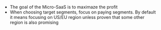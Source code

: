 - The goal of the Micro-SaaS is to maximaze the profit
- When choosing target segments, focus on paying segments. By default it means focusing on US/EU region unless proven that some other region is also promising
